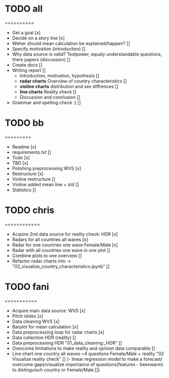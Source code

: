 # TODO all
==========
- Get a goal [x]
- Decide on a story line [x]
- Weher should mean calculation be explained/happen? []
- Specify motivation (introduction) []
- Why data source is valid? Testpower, equaly understandable questions, there papers (discussion) []
- Create docs []
- Writing report []
    - Introduction, motivation, hypothesis []
    - **radar charts** Overview of country characteristics []
    - **violine charts** distribution and sex diffrences []
    - **line charts** Reality check []
    -  Discussion and conclusion []
- Grammar and spelling check :) []

# TODO bb
=========
- Readme [x] 
- requirements.txt []
- Todo [x]
- TBD [x]
- Polishing preprocessing WVS [x]
- Restructure [x]
- Violine restructure []
- Violine added mean line + std [] 
- Statistics []


# TODO chris
============
- Acquire 2nd data source for reality check: HDR [x]
- Radars for all countries all waves [x]
- Radar for one countries one wave Female/Male [x]
- Radar with all countries one wave in one plot []
- Combine plots to one overview []
- Refactor radar charts into -> "02_visualize_country_characteristics.ipynb" []


# TODO fani
===========
- Acquire main data source: WVS [x]
- Pitch slides [x]
- Data cleaning WVS [x]
- Barplot for mean calculation [x]
- Data preprocessing loop for radar charts [x]
- Data collection HDR (reality) []
- Data preprocessing HDR "01_data_cleaning:_HDR" [] 
- Overcome limitations to make reality and opinion data comparable []
- Line chart one country all waves ~4 questions Female/Male + reality "02 Visualize reality check" []
(- linear regression model to make a forecast/ overcome gaps/visualize importance of questions(features - beeswarm) to distinguisch country or Female/Male [])
